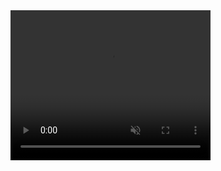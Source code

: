 
<video width="320" height="240" controls autoplay muted>
  <source src="F16.mp4" type="application/mp4">
</video>
